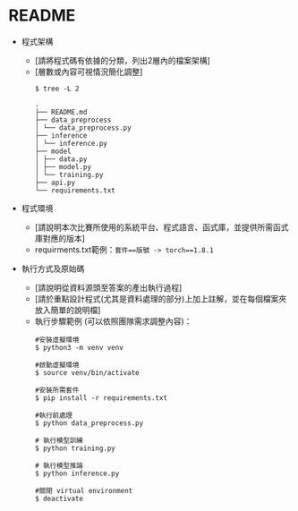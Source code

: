 # README
* 程式架構
    * [請將程式碼有依據的分類，列出2層內的檔案架構]
    * [層數或內容可視情況簡化調整]
        ```
        $ tree -L 2

        .
        ├── README.md
        ├── data_preprocess
        │ └── data_preprocess.py
        ├── inference
        │ └── inference.py
        ├── model
        │ ├── data.py
        │ ├── model.py
        │ └── training.py
        ├── api.py
        └── requirements.txt
        ```

* 程式環境
    * [請說明本次比賽所使用的系統平台、程式語言、函式庫，並提供所需函式庫對應的版本]
    * requirments.txt範例：```套件==版號 -> torch==1.8.1```

* 執行方式及原始碼
    * [請說明從資料源頭至答案的產出執行過程]
    * [請於重點設計程式(尤其是資料處理的部分)上加上註解，並在每個檔案夾放入簡單的說明檔]
    * 執行步驟範例 (可以依照團隊需求調整內容)：
        ```
        #安裝虛擬環境 
        $ python3 -m venv venv

        #啟動虛擬環境 
        $ source venv/bin/activate

        #安裝所需套件
        $ pip install -r requirements.txt 

        #執行前處理
        $ python data_preprocess.py

        # 執行模型訓練
        $ python training.py

        # 執行模型推論
        $ python inference.py

        #關閉 virtual environment
        $ deactivate
        ```